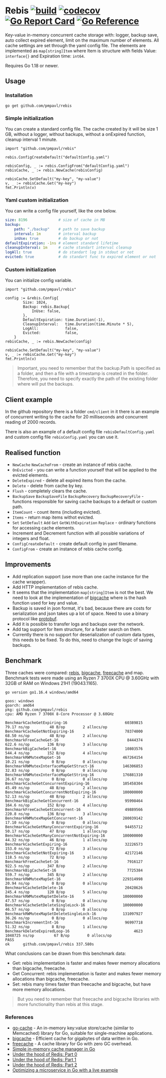 # Rebis [![build](https://github.com/pmpavl/rebis/actions/workflows/go.yaml/badge.svg?branch=master)](https://github.com/pmpavl/rebis/actions/workflows/go.yaml) [![codecov](https://codecov.io/gh/pmpavl/rebis/branch/master/graph/badge.svg?token=MLE06MIFZD)](https://codecov.io/gh/pmpavl/rebis) [![Go Report Card](https://goreportcard.com/badge/github.com/pmpavl/rebis)](https://goreportcard.com/report/github.com/pmpavl/rebis) [![Go Reference](https://pkg.go.dev/badge/github.com/pmpavl/rebis.svg)](https://pkg.go.dev/github.com/pmpavl/rebis)

Key-value in-memory concurrent cache storage with: logger, backup save, auto collect expired element, limit on the maximum number of elements. All cache settings are set through the yaml config file. The elements are implemented as `map[string]Item` where Item is structure with fields Value: `interface{}` and Expiration time: `int64`.

Requires Go 1.18 or newer.

## Usage
### Installation
```
go get github.com/pmpavl/rebis
```
### Simple initialization
You can create a standard config file. The cache created by it will be size 1 GB, without a logger, without backups, without a onExpired function, cleanup interval 1 minute.
``` golang
import "github.com/pmpavl/rebis"

rebis.ConfigCreateDefault("defaultConfig.yaml")

rebisConfig, _ := rebis.ConfigFrom("defaultConfig.yaml")
rebisCache, _ := rebis.NewCache(rebisConfig)

rebisCache.SetDefault("my-key", "my-value")
v, _ := rebisCache.Get("my-key")
fmt.Println(v)
```
### Yaml custom initialization
You can write a config file yourself, like the one below.
``` yaml
size: 8196              # size of cache in MB
backup:
    path: "./backup"    # path to save backup
    interval: 1m        # interval backup
    inUse: true         # do backup or not
defaultExpiration: -1ns # element standard lifetime
cleanupInterval: 1m     # cache standart interval cleanup
logAll: true            # do standart log in stdout or not
evicted: true           # do standart func to expired element or not
```
### Custom initialization
You can initialize config variable.
``` golang
import "github.com/pmpavl/rebis"

config := &rebis.Config{
		Size: 1024,
		Backup: rebis.Backup{
			InUse: false,
		},
		DefaultExpiration: time.Duration(-1),
		CleanupInterval:   time.Duration(time.Minute * 5),
		LogAll:            false,
		Evicted:           false,
	}
rebisCache, _ := rebis.NewCache(config)

rebisCache.SetDefault("my-key", "my-value")
v, _ := rebisCache.Get("my-key")
fmt.Println(v)
```
> Important, you need to remember that the backup.Path is specified as a folder, and then a file with a timestamp is created in the folder. Therefore, you need to specify exactly the path of the existing folder where will put the backups.

## Client example
In the github repository there is a folder `cmd/client` in it there is an example of concurrent writing to the cache for 20 milliseconds and concurrent reading of 2000 records.

There is also an example of a default config file `rebisDefaultConfig.yaml` and custom config file `rebisConfig.yaml` you can use it.

## Realised function
- `NewCache` `NewCacheFrom` - create an instance of rebis cache.
- `OnEvicted` - you can write a function yourself that will be applied to the evicted elements.
- `DeleteExpired` - delete all expired items from the cache.
- `Delete` - delete from cache by key.
- `Flush` - completely clears the cache.
- `BackupSave` `BackupSaveFile` `BackupRecovery` `BackupRecoveryFile` - functions responsible for saving cache backups to a default or custom path.
- `ItemCount` - count items (including evicted).
- `Items` - return map items withot evicted.
- `Set` `SetDefault` `Add` `Get` `GetWithExpiration` `Replace` - ordinary functions for accessing cache elements.
- Increment and Decrement function with all possible variations of integers and float.
- `ConfigCreateDefault` - create default config in yaml filename.
- `ConfigFrom` - create an instance of rebis cache config.

## Improvements
- Add replication support (use more than one cache instance for the cache wrapper).
- Add HTTP implementation of rebis cache.
- It seems that the implementation `map[string]Item` is not the best. We need to look at the implementation of [bigcache](https://github.com/allegro/bigcache) where is the hash function used for key and value.
- Backup is saved in json format, it's bad, because there are costs for serialization and json takes up a lot of space. Need to use a binary protocol like [protobuf](https://github.com/protocolbuffers/protobuf).
- Add it is possible to transfer logs and backups over the network.
- Add tag support for Item structure, for a faster search on them.
- Currently there is no support for deserialization of custom data types, this needs to be fixed. To do this, need to change the logic of saving backups.

## Benchmark
Three caches were compared: [rebis](https://github.com/pmpavl/rebis), [bigcache](https://github.com/allegro/bigcache), [freecache](https://github.com/coocood/freecache) and map. Benchmark tests were made using an Ryzen 7 3700X CPU @ 3.60GHz with 32GB of RAM on Windows 21H1 (19043.1165).
```
go version go1.16.4 windows/amd64

goos: windows
goarch: amd64
pkg: github.com/pmpavl/rebis
cpu: AMD Ryzen 7 3700X 8-Core Processor @ 3.60GHz

BenchmarkCacheGetExpiring-16                          60389815        79.17 ns/op         48 B/op        2 allocs/op
BenchmarkCacheGetNotExpiring-16                       78374000        68.50 ns/op         48 B/op        2 allocs/op
BenchmarkFreeCacheGet-16                               8444374        622.6 ns/op        136 B/op        3 allocs/op
BenchmarkBigCacheGet-16                               10803576        544.4 ns/op        152 B/op        4 allocs/op
BenchmarkRWMutexMapGet-16                            467264154        10.21 ns/op          0 B/op        0 allocs/op
BenchmarkRWMutexInterfaceMapGetStruct-16             146306853        32.83 ns/op          0 B/op        0 allocs/op
BenchmarkRWMutexInterfaceMapGetString-16             176881310        26.67 ns/op          0 B/op        0 allocs/op
BenchmarkCacheGetConcurrentExpiring-16               105458304        45.49 ns/op         48 B/op        2 allocs/op
BenchmarkCacheGetConcurrentNotExpiring-16            100000000        52.13 ns/op         48 B/op        2 allocs/op
BenchmarkBigCacheGetConcurrent-16                     95998464        164.6 ns/op        152 B/op        4 allocs/op
BenchmarkFreeCacheGetConcurrent-16                    49889566        220.8 ns/op        136 B/op        3 allocs/op
BenchmarkRWMutexMapGetConcurrent-16                  280039142        17.10 ns/op          0 B/op        0 allocs/op
BenchmarkCacheGetManyConcurrentExpiring-16            94455712        50.17 ns/op         47 B/op        1 allocs/op
BenchmarkCacheGetManyConcurrentNotExpiring-16        100000000        44.32 ns/op         46 B/op        1 allocs/op
BenchmarkCacheSetExpiring-16                          32226573        153.0 ns/op         72 B/op        3 allocs/op
BenchmarkCacheSetNotExpiring-16                       42172146        118.5 ns/op         72 B/op        3 allocs/op
BenchmarkFreeCacheSet-16                               7916127        922.5 ns/op        347 B/op        2 allocs/op
BenchmarkBigCacheSet-16                                7725384        559.7 ns/op        345 B/op        2 allocs/op
BenchmarkRWMutexMapSet-16                            229314998        20.94 ns/op          0 B/op        0 allocs/op
BenchmarkCacheSetDelete-16                            20428626        245.4 ns/op        120 B/op        5 allocs/op
BenchmarkRWMutexMapSetDelete-16                      100000000        47.57 ns/op          0 B/op        0 allocs/op
BenchmarkCacheSetDeleteSingleLock-16                 100000000        46.57 ns/op          0 B/op        0 allocs/op
BenchmarkRWMutexMapSetDeleteSingleLock-16            131097927        36.26 ns/op          0 B/op        0 allocs/op
BenchmarkIncrementInt-16                              96997718        51.32 ns/op          8 B/op        1 allocs/op
BenchmarkDeleteExpiredLoop-16                             4623      1048725 ns/op         67 B/op        0 allocs/op
PASS
ok      github.com/pmpavl/rebis 337.580s
```
What conclusions can be drawn from this benchmark data:
- Get: rebis implementation is faster and makes fewer memory allocations than bigcache, freecache.
- Get Concurrent: rebis implementation is faster and makes fewer memory allocations than bigcache, freecache.
- Set: rebis many times faster than freecache and bigcache, but have more memory allocations.
>But you need to remember that freecache and bigcache libraries with more functionality than rebis at this stage.

### References
- [go-cache](https://github.com/patrickmn/go-cache) - An in-memory key:value store/cache (similar to Memcached) library for Go, suitable for single-machine applications.
- [bigcache](https://github.com/allegro/bigcache) - Efficient cache for gigabytes of data written in Go.
- [freecache](https://github.com/coocood/freecache) - A cache library for Go with zero GC overhead.
- [Simple in-memory cache manager in Go](https://habr.com/ru/post/359078/)
- [Under the hood of Redis: Part 0](https://habr.com/ru/post/271487/)
- [Under the hood of Redis: Part 1](https://habr.com/ru/post/271205/)
- [Under the hood of Redis: Part 2](https://habr.com/ru/post/272089/)
- [Optimizing a microservice in Go with a live example](https://habr.com/ru/company/avito/blog/539024/)
